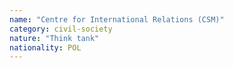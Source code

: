 ```yaml
---
name: "Centre for International Relations (CSM)"
category: civil-society
nature: "Think tank"
nationality: POL
---
```

    